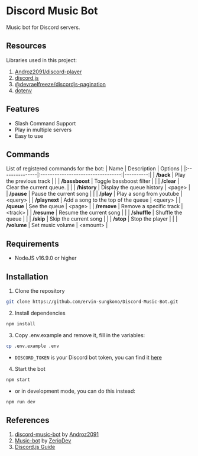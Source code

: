 # Discord Music Bot
Music bot for Discord servers.

## Resources
Libraries used in this project:
1. [Androz2091/discord-player](https://github.com/Androz2091/discord-player)
2. [discord.js](https://github.com/discordjs/discord.js)
3. [@devraelfreeze/discordjs-pagination](https://github.com/devRael1/discordjs-pagination)
4. [dotenv](https://github.com/motdotla/dotenv)

## Features
- Slash Command Support
- Play in multiple servers
- Easy to use

## Commands
List of registered commands for the bot:
|      Name      |            Description             |  Options  |
|:---------------|:----------------------------------:|----------:|
|   **/back**    |      Play the previous track       |           |
| **/bassboost** |      Toggle bassboost filter       |           |
|   **/clear**   |      Clear the current queue.      |           |
|  **/history**  |     Display the queue history      |  \<page>  |
|   **/pause**   |       Pause the current song       |           |
|   **/play**    |      Play a song from youtube      | \<query>  |
| **/playnext**  | Add a song to the top of the queue | \<query>  |
|   **/queue**   |           See the queue            |  \<page>  |
|  **/remove**   |      Remove a specific track       | \<track>  |
|  **/resume**   |      Resume the current song       |           |
|  **/shuffle**  |         Shuffle the queue          |           |
|   **/skip**    |        Skip the current song       |           |
|   **/stop**    |          Stop the player           |           |
|  **/volume**   |          Set music volume          | \<amount> |

## Requirements
- NodeJS v16.9.0 or higher

## Installation
1. Clone the repository
```sh
git clone https://github.com/ervin-sungkono/Discord-Music-Bot.git
```
2. Install dependencies
```sh
npm install
```
3. Copy .env.example and remove it, fill in the variables:
```sh
cp .env.example .env
```
- `DISCORD_TOKEN` is your Discord bot token, you can find it [here](https://discord.com/developers/applications)
4. Start the bot
```sh
npm start
```
-  or in development mode, you can do this instead:
```sh
npm run dev
```

## References
1. [discord-music-bot](https://github.com/Androz2091/discord-music-bot) by [Androz2091](https://github.com/Androz2091)
2. [Music-bot](https://github.com/ZerioDev/Music-bot) by [ZerioDev](https://github.com/ZerioDev)
3. [Discord.js Guide](https://discordjs.guide/)